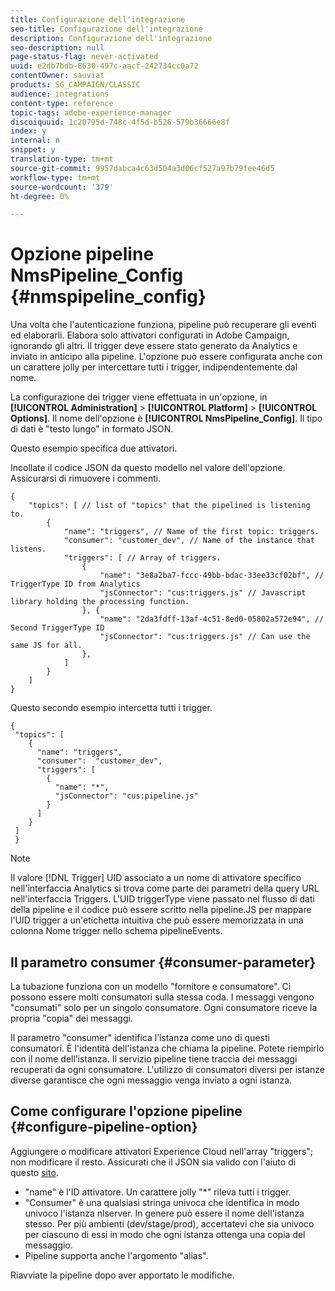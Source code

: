 ```yaml
---
title: Configurazione dell'integrazione
seo-title: Configurazione dell'integrazione
description: Configurazione dell'integrazione
seo-description: null
page-status-flag: never-activated
uuid: e2db7bdb-8630-497c-aacf-242734cc0a72
contentOwner: sauviat
products: SG_CAMPAIGN/CLASSIC
audience: integrations
content-type: reference
topic-tags: adobe-experience-manager
discoiquuid: 1c20795d-748c-4f5d-b526-579b36666e8f
index: y
internal: n
snippet: y
translation-type: tm+mt
source-git-commit: 9957dabca4c63d504a3d06cf527a97b79fee46d5
workflow-type: tm+mt
source-wordcount: '379'
ht-degree: 0%

---
```



# Opzione pipeline NmsPipeline_Config {#nmspipeline_config}

Una volta che l&#39;autenticazione funziona, pipeline può recuperare gli eventi ed elaborarli. Elabora solo attivatori configurati in  Adobe Campaign, ignorando gli altri. Il trigger deve essere stato generato da  Analytics e inviato in anticipo alla pipeline.
L&#39;opzione può essere configurata anche con un carattere jolly per intercettare tutti i trigger, indipendentemente dal nome.

La configurazione dei trigger viene effettuata in un&#39;opzione, in **[!UICONTROL Administration]** > **[!UICONTROL Platform]** > **[!UICONTROL Options]**. Il nome dell&#39;opzione è **[!UICONTROL NmsPipeline_Config]**. Il tipo di dati è &quot;testo lungo&quot; in formato JSON.

Questo esempio specifica due attivatori.

Incollate il codice JSON da questo modello nel valore dell&#39;opzione. Assicurarsi di rimuovere i commenti.

```
{
    "topics": [ // list of "topics" that the pipelined is listening to.
        {
            "name": "triggers", // Name of the first topic: triggers.
            "consumer": "customer_dev", // Name of the instance that listens. 
            "triggers": [ // Array of triggers. 
                {
                    "name": "3e8a2ba7-fccc-49bb-bdac-33ee33cf02bf", // TriggerType ID from Analytics 
                    "jsConnector": "cus:triggers.js" // Javascript library holding the processing function.
                }, {
                    "name": "2da3fdff-13af-4c51-8ed0-05802a572e94", // Second TriggerType ID 
                    "jsConnector": "cus:triggers.js" // Can use the same JS for all.
                },
            ]
        }
    ]
}
```

Questo secondo esempio intercetta tutti i trigger.

```
{
 "topics": [
    {
      "name": "triggers",
      "consumer":  "customer_dev",
      "triggers": [
        {
          "name": "*",
          "jsConnector": "cus:pipeline.js"
        }
      ]
    }
 ]
 }
```

>[!NOTE]
>
>Il valore [!DNL Trigger] UID associato a un nome di attivatore specifico nell&#39;interfaccia Analytics  si trova come parte dei parametri della query URL nell&#39;interfaccia Triggers. L&#39;UID triggerType viene passato nel flusso di dati della pipeline e il codice può essere scritto nella pipeline.JS per mappare l&#39;UID trigger a un&#39;etichetta intuitiva che può essere memorizzata in una colonna Nome trigger nello schema pipelineEvents.

## Il parametro consumer {#consumer-parameter}

La tubazione funziona con un modello &quot;fornitore e consumatore&quot;. Ci possono essere molti consumatori sulla stessa coda. I messaggi vengono &quot;consumati&quot; solo per un singolo consumatore. Ogni consumatore riceve la propria &quot;copia&quot; dei messaggi.

Il parametro &quot;consumer&quot; identifica l’istanza come uno di questi consumatori. È l&#39;identità dell&#39;istanza che chiama la pipeline. Potete riempirlo con il nome dell’istanza. Il servizio pipeline tiene traccia dei messaggi recuperati da ogni consumatore. L&#39;utilizzo di consumatori diversi per istanze diverse garantisce che ogni messaggio venga inviato a ogni istanza.

## Come configurare l&#39;opzione pipeline {#configure-pipeline-option}

Aggiungere o modificare  attivatori Experience Cloud nell&#39;array &quot;triggers&quot;; non modificare il resto.
Assicurati che il JSON sia valido con l&#39;aiuto di questo [sito](http://jsonlint.com/).

* &quot;name&quot; è l&#39;ID attivatore. Un carattere jolly &quot;*&quot; rileva tutti i trigger.
* &quot;Consumer&quot; è una qualsiasi stringa univoca che identifica in modo univoco l&#39;istanza nlserver. In genere può essere il nome dell&#39;istanza stesso. Per più ambienti (dev/stage/prod), accertatevi che sia univoco per ciascuno di essi in modo che ogni istanza ottenga una copia del messaggio.
* Pipeline supporta anche l&#39;argomento &quot;alias&quot;.

Riavviate la pipeline dopo aver apportato le modifiche.
